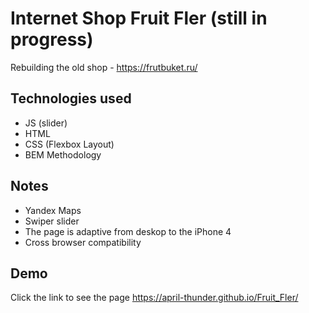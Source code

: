# Internet Shop Fruit Fler (still in progress)

Rebuilding the old shop - https://frutbuket.ru/

## Technologies used

- JS (slider)
- HTML
- CSS (Flexbox Layout)
- BEM Methodology

## Notes

- Yandex Maps
- Swiper slider
- The page is adaptive from deskop to the iPhone 4
- Сross browser compatibility

## Demo

Click the link to see the page https://april-thunder.github.io/Fruit_Fler/ 



